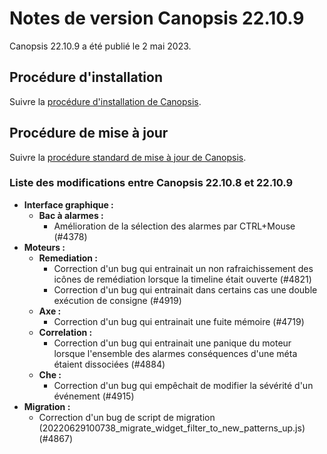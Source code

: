 # Notes de version Canopsis 22.10.9

Canopsis 22.10.9 a été publié le 2 mai 2023.

## Procédure d'installation

Suivre la [procédure d'installation de Canopsis](../guide-administration/installation/index.md).

## Procédure de mise à jour

Suivre la [procédure standard de mise à jour de Canopsis](../guide-administration/mise-a-jour/index.md).

### Liste des modifications entre Canopsis 22.10.8 et 22.10.9

*  **Interface graphique :**
    *  **Bac à alarmes :**
        * Amélioration de la sélection des alarmes par CTRL+Mouse (#4378)
*  **Moteurs :**
    *  **Remediation :**
        * Correction d'un bug qui entrainait un non rafraichissement des icônes de remédiation lorsque la timeline était ouverte (#4821)
        * Correction d'un bug qui entrainait dans certains cas une double exécution de consigne (#4919)
    *  **Axe :**
        * Correction d'un bug qui entrainait une fuite mémoire (#4719)
    *  **Correlation :**
        * Correction d'un bug qui entrainait une panique du moteur lorsque l'ensemble des alarmes conséquences d'une méta étaient dissociées (#4884)
    *  **Che :**
        * Correction d'un bug qui empêchait de modifier la sévérité d'un événement (#4915)
*  **Migration :**
    * Correction d'un bug de script de migration (20220629100738_migrate_widget_filter_to_new_patterns_up.js) (#4867)
